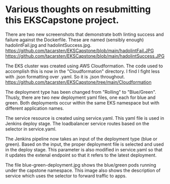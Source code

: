 # Various thoughts on resubmitting this EKSCapstone project.  

There are two new screeenshots that demonstrate both linting success and failure against the Dockerfile.  These are named (sensibly enough) hadolintFail.jpg and hadolintSuccess.jpg.  
https://github.com/tacarsten/EKSCapstone/blob/main/hadolintFail.JPG
https://github.com/tacarsten/EKSCapstone/blob/main/hadolintSuccess.JPG

The EKS cluster was created using AWS Cloudformation.   The code used to accomplish this is now in the "Cloudformation" directory. I find I fight less with .json formatting over .yaml.  So it is .json throughout.  
https://github.com/tacarsten/EKSCapstone/tree/main/Cloudformation


The deployment type has been changed from "Rolling" to "Blue/Green".  Thusly, there are two new deployment yaml files, one each for blue and green. Both deployments occur within the same EKS namespace but with different application names. 

The service resource is created using service.yaml. This yaml file is used in Jenkins deploy stage. The loadbalancer service routes based on the selector in service.yaml.

The Jenkins pipeline now takes an input of the deployment type (blue or green). Based on the input, the proper deployment file is selected and used in the deploy stage. This parameter is also modified in service.yaml so that it updates the extenal endpoint so that it refers to the latest deployment.

The file blue-green-deployment.jpg shows the blue/green pods running under the capstone namespace. This image also shows the description of service which uses the selector to forward traffic to apps.

